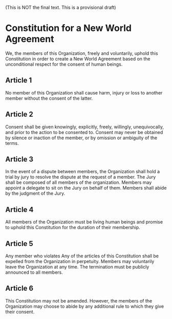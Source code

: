 (This is NOT the final text. This is a provisional draft)
# Constitution for a New World Agreement

We, the members of this Organization, freely and voluntarily, uphold this Constitution in order to create a New World Agreement based on the unconditional respect for the consent of human beings.

## Article 1

No member of this Organization shall cause harm, injury or loss to another member without the consent of the latter.

## Article 2

Consent shall be given knowingly, explicitly, freely, willingly, unequivocally, and prior to the action to be consented to. Consent may never be obtained by silence or inaction of the member, or by omission or ambiguity of the terms.

## Article 3

In the event of a dispute between members, the Organization shall hold a trial by jury to resolve the dispute at the request of a member. The Jury shall be composed of all members of the organization. Members may appoint a delegate to sit on the Jury on behalf of them. Members shall abide by the judgment of the Jury.

## Article 4

All members of the Organization must be living human beings and promise to uphold this Constitution for the duration of their membership.

## Article 5

Any member who violates Any of the articles of this Constitution shall be expelled from the Organization in perpetuity. Members may voluntarily leave the Organization at any time. The termination must be publicly announced to all members.

## Article 6

This Constitution may not be amended. However, the members of the Organization may choose to abide by any additional rule to which they give their consent.
